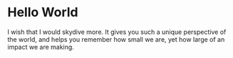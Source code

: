 Hello World
===============

I wish that I would skydive more.  It gives you such a unique perspective of the world, and helps you remember how small we are, yet how large of an impact we are making.
